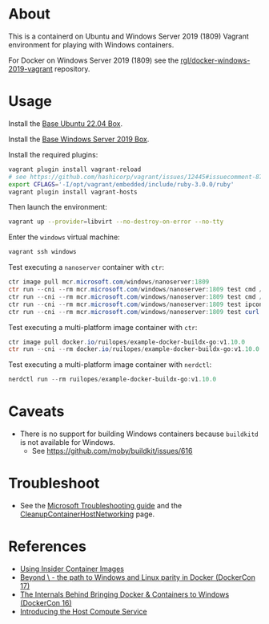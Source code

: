 # About

This is a containerd on Ubuntu and Windows Server 2019 (1809) Vagrant environment for playing with Windows containers.

For Docker on Windows Server 2019 (1809) see the [rgl/docker-windows-2019-vagrant](https://github.com/rgl/docker-windows-2019-vagrant) repository.

# Usage

Install the [Base Ubuntu 22.04 Box](https://github.com/rgl/ubuntu-vagrant).

Install the [Base Windows Server 2019 Box](https://github.com/rgl/windows-vagrant).

Install the required plugins:

```bash
vagrant plugin install vagrant-reload
# see https://github.com/hashicorp/vagrant/issues/12445#issuecomment-876566065
export CFLAGS='-I/opt/vagrant/embedded/include/ruby-3.0.0/ruby'
vagrant plugin install vagrant-hosts
```

Then launch the environment:

```bash
vagrant up --provider=libvirt --no-destroy-on-error --no-tty
```

Enter the `windows` virtual machine:

```bash
vagrant ssh windows
```

Test executing a `nanoserver` container with `ctr`:

```powershell
ctr image pull mcr.microsoft.com/windows/nanoserver:1809
ctr run --cni --rm mcr.microsoft.com/windows/nanoserver:1809 test cmd /c ver
ctr run --cni --rm mcr.microsoft.com/windows/nanoserver:1809 test cmd /c set
ctr run --cni --rm mcr.microsoft.com/windows/nanoserver:1809 test ipconfig /all
ctr run --cni --rm mcr.microsoft.com/windows/nanoserver:1809 test curl https://httpbin.org/user-agent
```

Test executing a multi-platform image container with `ctr`:

```powershell
ctr image pull docker.io/ruilopes/example-docker-buildx-go:v1.10.0
ctr run --cni --rm docker.io/ruilopes/example-docker-buildx-go:v1.10.0 test
```

Test executing a multi-platform image container with `nerdctl`:

```powershell
nerdctl run --rm ruilopes/example-docker-buildx-go:v1.10.0
```

# Caveats

* There is no support for building Windows containers because `buildkitd` is not available for Windows.
  * See https://github.com/moby/buildkit/issues/616

# Troubleshoot

* See the [Microsoft Troubleshooting guide](https://docs.microsoft.com/en-us/virtualization/windowscontainers/troubleshooting) and the [CleanupContainerHostNetworking](https://github.com/MicrosoftDocs/Virtualization-Documentation/tree/live/windows-server-container-tools/CleanupContainerHostNetworking) page.

# References

* [Using Insider Container Images](https://docs.microsoft.com/en-us/virtualization/windowscontainers/quick-start/using-insider-container-images)
* [Beyond \ - the path to Windows and Linux parity in Docker (DockerCon 17)](https://www.youtube.com/watch?v=4ZY_4OeyJsw)
* [The Internals Behind Bringing Docker & Containers to Windows (DockerCon 16)](https://www.youtube.com/watch?v=85nCF5S8Qok)
* [Introducing the Host Compute Service](https://blogs.technet.microsoft.com/virtualization/2017/01/27/introducing-the-host-compute-service-hcs/)
